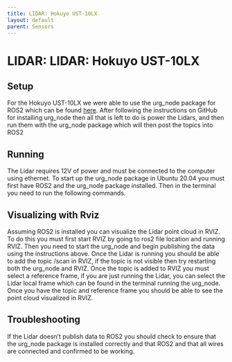 ```yaml
---
title: LIDAR: Hokuyo UST-10LX
layout: default
parent: Sensors
---
```



# LIDAR: LIDAR: Hokuyo UST-10LX
## Setup
For the Hokuyo UST-10LX we were able to use the urg_node package for ROS2 which can be found [here](https://github.com/ros-drivers/urg_node). After following the instructions on GitHub for installing urg_node then all that is left to do is power the Lidars, and then run them with the urg_node package which will then post the topics into ROS2
## Running
The Lidar requires 12V of power and must be connected to the computer using ethernet. To start up the urg_node package in Ubuntu 20.04 you must first have ROS2 and the urg_node package installed. Then in the terminal you need to run the following commands. 
## Visualizing with Rviz
Assuming ROS2 is installed you can visualize the Lidar point cloud in RVIZ. To do this you must first start RVIZ by going to ros2 file location and running RVIZ. Then you need to start the urg_node and begin publishing the data using the instructions above. Once the Lidar is running you should be able to add the topic /scan in RVIZ, if the topic is not visible then try restarting both the urg_node and RVIZ. Once the topic is added to RVIZ you must select a reference frame, if you are just running the Lidar, you can select the Lidar local frame which can be found in the terminal running the urg_node. Once you have the topic and reference frame you should be able to see the point cloud visualized in RVIZ.  
## Troubleshooting
If the Lidar doesn’t publish data to ROS2 you should check to ensure that the urg_node package is installed correctly and that ROS2 and that all wires are connected and confirmed to be working.  
